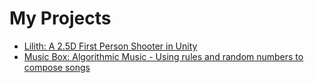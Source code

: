 # My Projects

* [Lilith: A 2.5D First Person Shooter in Unity](/lilith.md)
* [Music Box: Algorithmic Music - Using rules and random numbers to compose songs](/musicbox.md)
